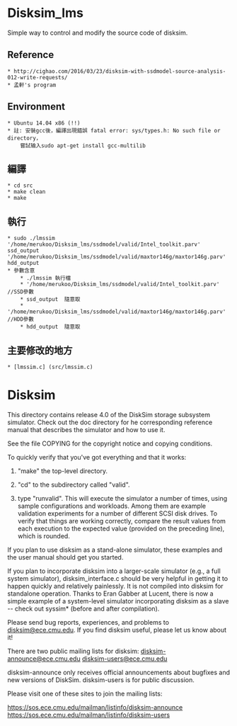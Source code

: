 # Disksim_lms
Simple way to control and modify the source code of disksim.
    
## Reference
    * http://cighao.com/2016/03/23/disksim-with-ssdmodel-source-analysis-012-write-requests/
    * 孟軒's program
    
## Environment
    * Ubuntu 14.04 x86 (!!)
    * 註: 安裝gcc後，編譯出現錯誤 fatal error: sys/types.h: No such file or directory，
        嘗試输入sudo apt-get install gcc-multilib
    
## 編譯
    * cd src
    * make clean
    * make
    
## 執行
    * sudo ./lmssim '/home/merukoo/Disksim_lms/ssdmodel/valid/Intel_toolkit.parv' ssd_output '/home/merukoo/Disksim_lms/ssdmodel/valid/maxtor146g/maxtor146g.parv' hdd_output
    * 參數含意
        * ./lmssim 執行檔
        * '/home/merukoo/Disksim_lms/ssdmodel/valid/Intel_toolkit.parv' //SSD參數
        * ssd_output  隨意取
        * '/home/merukoo/Disksim_lms/ssdmodel/valid/maxtor146g/maxtor146g.parv' //HDD參數
        * hdd_output  隨意取
    
## 主要修改的地方
    * [lmssim.c] (src/lmssim.c)
    


# Disksim
This directory contains release 4.0 of the DiskSim storage subsystem
simulator.  Check out the doc directory for he corresponding reference 
manual that describes the simulator and how to use it.

See the file COPYING for the copyright notice and copying conditions.

To quickly verify that you've got everything and that it works:

  1. "make" the top-level directory.
    
  2. "cd" to the subdirectory called "valid".

  3. type "runvalid".  This will execute the simulator a number of times, using
     sample configurations and workloads.  Among them are example validation
     experiments for a number of different SCSI disk drives.  To
     verify that things are working correctly, compare the result
     values from each execution to the expected value (provided on the
     preceding line), which is rounded.

If you plan to use disksim as a stand-alone simulator, these examples and
the user manual should get you started.

If you plan to incorporate disksim into a larger-scale simulator (e.g., a
full system simulator), disksim_interface.c should be very helpful in
getting it to happen quickly and relatively painlessly.  It is not compiled
into disksim for standalone operation.  Thanks to Eran Gabber at Lucent,
there is now a simple example of a system-level simulator incorporating
disksim as a slave -- check out syssim* (before and after compilation).

Please send bug reports, experiences, and problems to disksim@ece.cmu.edu.
If you find disksim useful, please let us know about it!

There are two public mailing lists for disksim:
disksim-announce@ece.cmu.edu
disksim-users@ece.cmu.edu

disksim-announce only receives official announcements about bugfixes
and new versions of DiskSim.  disksim-users is for public discussion.

Please visit one of these sites to join the mailing lists:

https://sos.ece.cmu.edu/mailman/listinfo/disksim-announce
https://sos.ece.cmu.edu/mailman/listinfo/disksim-users
